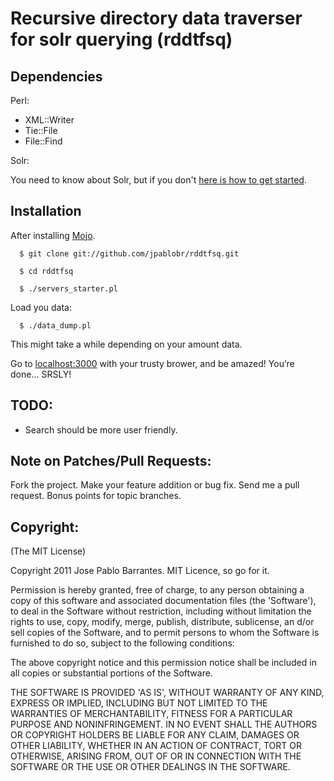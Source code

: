 # Recursive directory data traverser for solr querying (rddtfsq)



## Dependencies

Perl:

  * XML::Writer
  * Tie::File
  * File::Find

Solr:

You need to know about Solr, but if you don't [here is how to get started](http://lucene.apache.org/solr/tutorial.html).

## Installation

After installing [Mojo](https://github.com/kraih/mojo).

      $ git clone git://github.com/jpablobr/rddtfsq.git

      $ cd rddtfsq

      $ ./servers_starter.pl

Load you data:

      $ ./data_dump.pl

This might take a while depending on your amount data.

Go to [localhost:3000](http://localhost:3000) with your trusty brower, and be amazed! You’re done... SRSLY!

## TODO:

   * Search should be more user friendly.

## Note on Patches/Pull Requests:

Fork the project. Make your feature addition or bug fix. Send me a pull request. Bonus points for topic branches.

## Copyright:

(The MIT License)

Copyright 2011 Jose Pablo Barrantes. MIT Licence, so go for it.

Permission is hereby granted, free of charge, to any person obtaining a copy of this software and associated documentation files (the 'Software'), to deal in the Software without restriction, including without limitation the rights to use, copy, modify, merge, publish, distribute, sublicense, an d/or sell copies of the Software, and to permit persons to whom the Software is furnished to do so, subject to the following conditions:

The above copyright notice and this permission notice shall be included in all copies or substantial portions of the Software.

THE SOFTWARE IS PROVIDED 'AS IS', WITHOUT WARRANTY OF ANY KIND, EXPRESS OR IMPLIED, INCLUDING BUT NOT LIMITED TO THE WARRANTIES OF MERCHANTABILITY, FITNESS FOR A PARTICULAR PURPOSE AND NONINFRINGEMENT. IN NO EVENT SHALL THE AUTHORS OR COPYRIGHT HOLDERS BE LIABLE FOR ANY CLAIM, DAMAGES OR OTHER LIABILITY, WHETHER IN AN ACTION OF CONTRACT, TORT OR OTHERWISE, ARISING FROM, OUT OF OR IN CONNECTION WITH THE SOFTWARE OR THE USE OR OTHER DEALINGS IN THE SOFTWARE.

